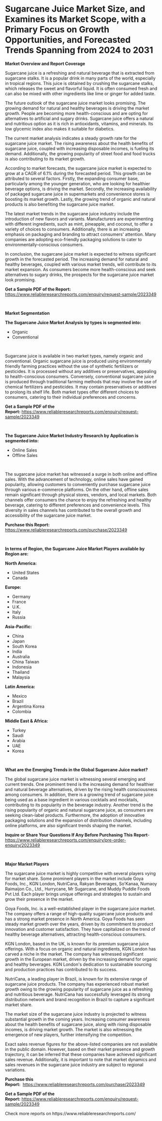 <p><h1>Sugarcane Juice Market Size, and Examines its Market Scope, with a Primary Focus on Growth Opportunities, and Forecasted Trends Spanning from 2024 to 2031</h1></p><p><strong>Market Overview and Report Coverage</strong></p>
<p><p>Sugarcane juice is a refreshing and natural beverage that is extracted from sugarcane stalks. It is a popular drink in many parts of the world, especially in tropical regions. This juice is obtained by crushing the sugarcane stalks, which releases the sweet and flavorful liquid. It is often consumed fresh and can also be mixed with other ingredients like lime or ginger for added taste.</p><p>The future outlook of the sugarcane juice market looks promising. The growing demand for natural and healthy beverages is driving the market growth. People are becoming more health-conscious and are opting for alternatives to artificial and sugary drinks. Sugarcane juice offers a natural and nutritious option as it is rich in antioxidants, vitamins, and minerals. Its low glycemic index also makes it suitable for diabetics.</p><p>The current market analysis indicates a steady growth rate for the sugarcane juice market. The rising awareness about the health benefits of sugarcane juice, coupled with increasing disposable incomes, is fueling its demand. Additionally, the growing popularity of street food and food trucks is also contributing to its market growth.</p><p>According to market forecasts, the sugarcane juice market is expected to grow at a CAGR of 6.1% during the forecasted period. This growth can be attributed to several factors. Firstly, the expanding consumer base, particularly among the younger generation, who are looking for healthier beverage options, is driving the market. Secondly, the increasing availability of packaged sugarcane juice in supermarkets and convenience stores is boosting its market growth. Lastly, the growing trend of organic and natural products is also benefiting the sugarcane juice market.</p><p>The latest market trends in the sugarcane juice industry include the introduction of new flavors and variants. Manufacturers are experimenting with different ingredients, such as mint, pineapple, and coconut, to offer a variety of choices to consumers. Additionally, there is an increasing emphasis on packaging and branding to attract consumers' attention. Many companies are adopting eco-friendly packaging solutions to cater to environmentally-conscious consumers.</p><p>In conclusion, the sugarcane juice market is expected to witness significant growth in the forecasted period. The increasing demand for natural and healthy beverages, coupled with various market trends, will contribute to its market expansion. As consumers become more health-conscious and seek alternatives to sugary drinks, the prospects for the sugarcane juice market look promising.</p></p>
<p><strong>Get a Sample PDF of the Report:</strong> <a href="https://www.reliableresearchreports.com/enquiry/request-sample/2023349">https://www.reliableresearchreports.com/enquiry/request-sample/2023349</a></p>
<p>&nbsp;</p>
<p><strong>Market Segmentation</strong></p>
<p><strong>The Sugarcane Juice Market Analysis by types is segmented into:</strong></p>
<p><ul><li>Organic</li><li>Conventional</li></ul></p>
<p>&nbsp;</p>
<p><p>Sugarcane juice is available in two market types, namely organic and conventional. Organic sugarcane juice is produced using environmentally friendly farming practices without the use of synthetic fertilizers or pesticides. It is processed without any additives or preservatives, appealing to health-conscious consumers. Conversely, conventional sugarcane juice is produced through traditional farming methods that may involve the use of chemical fertilizers and pesticides. It may contain preservatives or additives to prolong its shelf life. Both market types offer different choices to consumers, catering to their individual preferences and concerns.</p></p>
<p><strong>Get a Sample PDF of the Report:</strong>&nbsp;<a href="https://www.reliableresearchreports.com/enquiry/request-sample/2023349">https://www.reliableresearchreports.com/enquiry/request-sample/2023349</a></p>
<p>&nbsp;</p>
<p><strong>The Sugarcane Juice Market Industry Research by Application is segmented into:</strong></p>
<p><ul><li>Online Sales</li><li>Offline Sales</li></ul></p>
<p>&nbsp;</p>
<p><p>The sugarcane juice market has witnessed a surge in both online and offline sales. With the advancement of technology, online sales have gained popularity, allowing customers to conveniently purchase sugarcane juice through various e-commerce platforms. On the other hand, offline sales remain significant through physical stores, vendors, and local markets. Both channels offer consumers the chance to enjoy the refreshing and healthy beverage, catering to different preferences and convenience levels. This diversity in sales channels has contributed to the overall growth and accessibility of the sugarcane juice market.</p></p>
<p><strong>Purchase this Report:</strong>&nbsp; <a href="https://www.reliableresearchreports.com/purchase/2023349">https://www.reliableresearchreports.com/purchase/2023349</a></p>
<p>&nbsp;</p>
<p><strong>In terms of Region, the Sugarcane Juice Market Players available by Region are:</strong></p>
<p>
    <p> <strong> North America: </strong>
        <ul>
            <li>United States</li>
            <li>Canada</li>
        </ul>
        </p> 
    <p> <strong> Europe: </strong>
        <ul>
            <li>Germany</li>
            <li>France</li>
            <li>U.K.</li>
            <li>Italy</li>
            <li>Russia</li>
        </ul>
        </p> 
    <p> <strong> Asia-Pacific: </strong>
        <ul>
            <li>China</li>
            <li>Japan</li>
            <li>South Korea</li>
            <li>India</li>
            <li>Australia</li>
            <li>China Taiwan</li>
            <li>Indonesia</li>
            <li>Thailand</li>
            <li>Malaysia</li>
        </ul>
        </p> 
    <p> <strong> Latin America: </strong>
        <ul>
            <li>Mexico</li>
            <li>Brazil</li>
            <li>Argentina Korea</li>
            <li>Colombia</li>
        </ul>
        </p> 
    <p> <strong> Middle East & Africa: </strong>
        <ul>
            <li>Turkey</li>
            <li>Saudi</li>
            <li>Arabia</li>
            <li>UAE</li>
            <li>Korea</li>
        </ul>
    </p>
    </p>
<p>&nbsp;</p>
<p><strong>What are the Emerging Trends in the Global Sugarcane Juice market?</strong></p>
<p><p>The global sugarcane juice market is witnessing several emerging and current trends. One prominent trend is the increasing demand for healthier and natural beverage alternatives, driven by the rising health consciousness among consumers. In addition, there is a growing trend of sugarcane juice being used as a base ingredient in various cocktails and mocktails, contributing to its popularity in the beverage industry. Another trend is the rising popularity of organic and natural sugarcane juice, as consumers are seeking clean-label products. Furthermore, the adoption of innovative packaging solutions and the expansion of distribution channels, including online platforms, are also significant trends shaping the market.</p></p>
<p><strong>Inquire or Share Your Questions If Any Before Purchasing This Report</strong>- <a href="https://www.reliableresearchreports.com/enquiry/pre-order-enquiry/2023349">https://www.reliableresearchreports.com/enquiry/pre-order-enquiry/2023349</a></p>
<p>&nbsp;</p>
<p><strong>Major Market Players</strong></p>
<p><p>The sugarcane juice market is highly competitive with several players vying for market share. Some prominent players in the market include Goya Foods, Inc., KGN London, NutriCana, Rakyan Beverages, So'Kanaa, Numaoy Raimaijon Co., Ltd., Hurrycane, Mr Sugarcane, and Muddy Puddle Foods Pvt Ltd. Each player brings unique offerings and strategies to sustain and grow their presence in the market.</p><p>Goya Foods, Inc. is a well-established player in the sugarcane juice market. The company offers a range of high-quality sugarcane juice products and has a strong market presence in North America. Goya Foods has seen steady market growth over the years, driven by its commitment to product innovation and customer satisfaction. They have capitalized on the trend of healthy beverage alternatives, attracting health-conscious consumers.</p><p>KGN London, based in the UK, is known for its premium sugarcane juice offerings. With a focus on organic and natural ingredients, KGN London has carved a niche in the market. The company has witnessed significant growth in the European market, driven by the increasing demand for organic and healthy beverages. KGN London's dedication to sustainable sourcing and production practices has contributed to its success.</p><p>NutriCana, a leading player in Brazil, is known for its extensive range of sugarcane juice products. The company has experienced robust market growth owing to the growing popularity of sugarcane juice as a refreshing and nutritious beverage. NutriCana has successfully leveraged its strong distribution network and brand recognition in Brazil to capture a significant market share.</p><p>The market size of the sugarcane juice industry is projected to witness substantial growth in the coming years. Increasing consumer awareness about the health benefits of sugarcane juice, along with rising disposable incomes, is driving market growth. The market is also witnessing the emergence of new players, further intensifying the competition.</p><p>Exact sales revenue figures for the above-listed companies are not available in the public domain. However, based on their market presence and growth trajectory, it can be inferred that these companies have achieved significant sales revenue. Additionally, it is important to note that market dynamics and sales revenues in the sugarcane juice industry are subject to regional variations.</p></p>
<p><strong>Purchase this Report:</strong>&nbsp;&nbsp;<a href="https://www.reliableresearchreports.com/purchase/2023349">https://www.reliableresearchreports.com/purchase/2023349</a></p>
<p></p>
<p><strong>Get a Sample PDF of the Report:</strong>&nbsp;<a href="https://www.reliableresearchreports.com/enquiry/request-sample/2023349">https://www.reliableresearchreports.com/enquiry/request-sample/2023349</a></p>
<p>Check more reports on https://www.reliableresearchreports.com/</p>